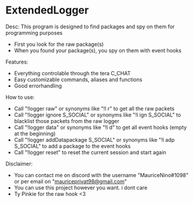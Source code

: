 # ExtendedLogger

Desc: This program is designed to find packages and spy on them for programming purposes
* First you look for the raw package(s)
* When you found your package(s), you spy on them with event hooks

Features:
* Everything controlable through the tera C_CHAT
* Easy customizable commands, aliases and functions
* Good errorhandling

How to use:
* Call "!logger raw" or synonyms like "!l r" to get all the raw packets
* Call "!logger ignore S_SOCIAL" or synonyms like "!l ign S_SOCIAL" to blacklist those packets from the raw logger
* Call "!logger data" or synonyms like "!l d" to get all event hooks (empty at the beginning)
* Call "!logger addDatapackage S_SOCIAL" or synonyms like "!l adp S_SOCIAL" to add a package to the event hooks
* Call "!logger reset" to reset the current session and start again

Disclaimer:
* You can contact me on discord with the username "MauriceNino#1098" or per email on "mauriceprivat98@gmail.com"
* You can use this project however you want. i dont care
* Ty Pinkie for the raw hook <3
